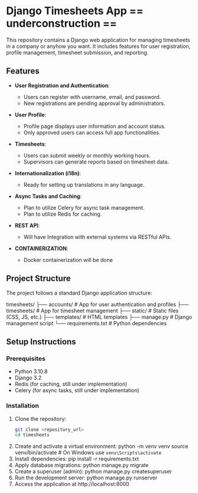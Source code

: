# Django Timesheets App == underconstruction ==

This repository contains a Django web application for managing timesheets in a company or anyhow you want. It includes features for user registration, profile management, timesheet submission, and reporting.

## Features

- **User Registration and Authentication**:
  - Users can register with username, email, and password.
  - New registrations are pending approval by administrators.
  
- **User Profile**:
  - Profile page displays user information and account status.
  - Only approved users can access full app functionalities.

- **Timesheets**:
  - Users can submit weekly or monthly working hours.
  - Supervisors can generate reports based on timesheet data.
  
- **Internationalization (i18n)**:
  - Ready for setting up translations in any language.
  
- **Async Tasks and Caching**:
  - Plan to utilize Celery for async task management.
  - Plan to utilize Redis for caching.

- **REST API**:
  - Will have Integration with external systems via RESTful APIs.

- **CONTAINERIZATION**:
  - Docker containerization will be done

## Project Structure

The project follows a standard Django application structure:

timesheets/
├── accounts/ # App for user authentication and profiles
├── timesheets/ # App for timesheet management
├── static/ # Static files (CSS, JS, etc.)
├── templates/ # HTML templates
├── manage.py # Django management script
└── requirements.txt # Python dependencies

## Setup Instructions

### Prerequisites

- Python 3.10.8
- Django 3.2
- Redis (for caching, still under implementation)
- Celery (for async tasks, still under implementation)

### Installation

1. Clone the repository:
   ```bash
   git clone <repository_url>
   cd timesheets
2. Create and activate a virtual environment:
python -m venv venv
source venv/bin/activate   # On Windows use `venv\Scripts\activate`
3. Install dependencies:
pip install -r requirements.txt
4. Apply database migrations:
python manage.py migrate
5. Create a superuser (admin):
python manage.py createsuperuser
6. Run the development server:
python manage.py runserver
7. Access the application at http://localhost:8000